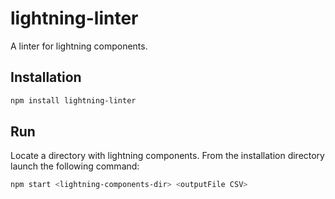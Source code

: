# lightning-linter

A linter for lightning components.

## Installation

```bash
npm install lightning-linter
```

## Run

Locate a directory with lightning components. From the installation directory launch the following command:

```bash
npm start <lightning-components-dir> <outputFile CSV>
```


